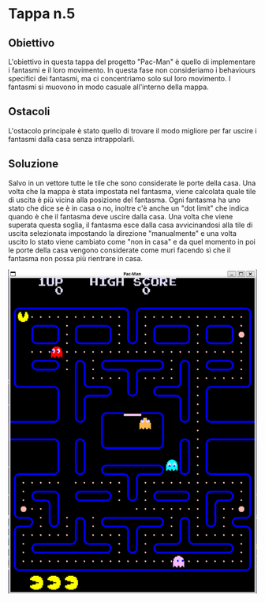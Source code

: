 # Tappa n.5
## Obiettivo
L'obiettivo in questa tappa del progetto "Pac-Man" è quello di implementare i fantasmi e il loro movimento. In questa fase non consideriamo i behaviours specifici dei fantasmi, ma ci concentriamo solo sul loro movimento. I fantasmi si muovono in modo casuale all'interno della mappa.
## Ostacoli
L'ostacolo principale è stato quello di trovare il modo migliore per far uscire i fantasmi dalla casa senza intrappolarli.
## Soluzione
Salvo in un vettore tutte le tile che sono considerate le porte della casa. Una volta che la mappa è stata impostata nel fantasma, viene calcolata quale tile di uscita è più vicina alla posizione del fantasma.
Ogni fantasma ha uno stato che dice se è in casa o no, inoltre c'è anche un "dot limit" che indica quando è che il fantasma deve uscire dalla casa. Una volta che viene superata questa soglia, il fantasma esce dalla casa avvicinandosi alla tile di uscita selezionata impostando la direzione "manualmente" e una volta uscito lo stato viene cambiato come "non in casa" e da quel momento in poi le porte della casa vengono considerate come muri facendo sì che il fantasma non possa più rientrare in casa.

![demo](images/demo.png)
